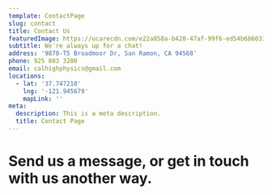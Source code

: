 ```yaml
---
template: ContactPage
slug: contact
title: Contact Us
featuredImage: https://ucarecdn.com/e22a858a-b420-47af-99f6-ed54b6860333/
subtitle: We're always up for a chat!
address: '9870-T5 Broadmoor Dr, San Ramon, CA 94568'
phone: 925 803 3200
email: calhighphysics@gmail.com
locations:
  - lat: '37.747210'
    lng: '-121.945679'
    mapLink: ''
meta:
  description: This is a meta description.
  title: Contact Page
---
```


# Send us a message, or get in touch with us another way.